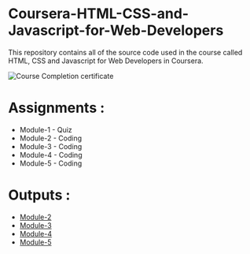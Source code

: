 # Coursera-HTML-CSS-and-Javascript-for-Web-Developers

This repository contains all of the source code used in the course called HTML, CSS and Javascript for Web Developers in Coursera.

![Course Completion certificate](https://github.com/spardn/BuildingWebApplicationsInPHP-master/blob/main/Certicate.png)


# Assignments :

* Module-1 - Quiz 
* Module-2 - Coding
* Module-3 - Coding
* Module-4 - Coding
* Module-5 - Coding


# Outputs :

* [Module-2](https://spardn.github.io/Coursera-HTML-CSS-and-JavaScript-for-Web-Developers-master/Assignments/module-2/index.html)
* [Module-3](https://spardn.github.io/Coursera-HTML-CSS-and-JavaScript-for-Web-Developers-master/Assignments/module-3/index.html)
* [Module-4](https://spardn.github.io/Coursera-HTML-CSS-and-JavaScript-for-Web-Developers-master/Assignments/module-4/index.html)
* [Module-5](https://spardn.github.io/Coursera-HTML-CSS-and-JavaScript-for-Web-Developers-master/Assignments/module-5/index.html)
